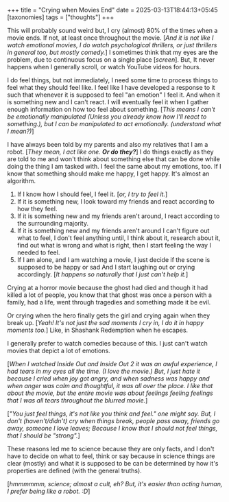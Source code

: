 +++
title = "Crying when Movies End"
date = 2025-03-13T18:44:13+05:45
[taxonomies] 
tags = ["thoughts"]
+++

This will probably sound weird but, I cry (almost) 80% of the times when a
movie ends. If not, at least once throughout the movie. [_And it is not like
I watch emotional movies, I do watch psychological thrillers, or just thrillers
in general too, but mostly comedy._] I sometimes think that my eyes are the problem, due to continuous
focus on a single place [_screen_]. But, It never happens when I generally scroll, or watch
YouTube videos for hours.

I do feel things, but not immediately, I need some time to process things to feel
what they should feel like. I feel like I have developed a response to it such that
whenever it is supposed to feel "an emotion" I feel it. And when it is something new
and I can't react. I will eventually feel it when I gather enough information on how too
feel about something. [_This means I can't be emotionally manipulated (Unless you already
know how I'll react to something.), but I can be manipulated to act emotionally.
(understand what I mean?)_]

I have always been told by my parents and also my relatives that I am a robot. [_They mean,
I act like one. __Or do they?___] I do things exactly as they are told to me and won't think
about something else that can be done while doing the thing I am tasked with. I feel the same
about my emotions, too. If I know that something should make me happy, I get happy. It's almost
an algorithm.

1. If I know how I should feel, I feel it. [_or, I try to feel it._]
2. If it is something new, I look toward my friends and react according to how they feel.
3. If it is something new and my friends aren't around, I react according to the surrounding majority.
4. If it is something new and my friends aren't around I can't figure out what to feel, I don't feel
   anything until, I think about it, research about it, find out what is wrong and what is right, then
   I start feeling the way I needed to feel.
5. If I am alone, and I am watching a movie, I just decide if the scene is supposed to be happy or sad And
   I start laughing out or crying accordingly. [_It happens so naturally that I just can't help it._]

Crying at a horror movie because the ghost had died and though it had killed a lot of people, you know that
that ghost was once a person with a family, had a life, went through tragedies and something made it be evil.

Or crying when the hero finally gets the girl and crying again when they break up. [_Yeah! It's not just the
sad moments I cry in, I do it in happy moments too._] Like, in Shashank Redemption when he escapes.

I generally prefer to watch comedies because of this. I just can't watch movies that depict a lot of emotions.

[_When I watched Inside Out and Inside Out 2 it was an awful experience, I had tears in my eyes all the time. (I love the movie.) But,
I just hate it because I cried when joy got angry, and when sadness was happy and when anger was calm and thoughtful, it was all over the place.
I like that about the movie, but the entire movie was about feelings feeling feelings that I was all tears throughout the blurred movie._]

[_"You just feel things, it's not like you think and feel." one might say. But, I don't (haven't/didn't) cry when things break,
people pass away, friends go away, someone I love leaves; Because I know that I should not feel things, that I should be "strong"._]

These reasons led me to science because they are only facts, and I don't have to decide on what to feel, think or say because
in science things are clear (mostly) and what it is supposed to be can be determined by how it's properties are defined (with the general truths).

[_hmmmmmm, science; almost a cult, eh? But, it's easier than acting human, I prefer being like a robot. :D_]

